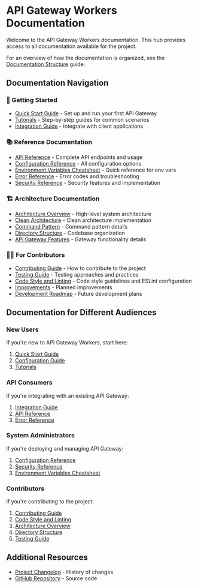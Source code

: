 # API Gateway Workers Documentation

Welcome to the API Gateway Workers documentation. This hub provides access to all documentation available for the project.

For an overview of how the documentation is organized, see the [Documentation Structure](documentation-structure.md) guide.

## Documentation Navigation

### 🚀 Getting Started

- [Quick Start Guide](guides/quick-start.md) - Set up and run your first API Gateway
- [Tutorials](guides/tutorials.md) - Step-by-step guides for common scenarios
- [Integration Guide](guides/integration-guide.md) - Integrate with client applications

### 📚 Reference Documentation

- [API Reference](reference/api-reference.md) - Complete API endpoints and usage
- [Configuration Reference](reference/configuration-reference.md) - All configuration options
- [Environment Variables Cheatsheet](reference/env-vars-cheatsheet.md) - Quick reference for env vars
- [Error Reference](reference/error-reference.md) - Error codes and troubleshooting
- [Security Reference](reference/security-reference.md) - Security features and implementation

### 🏗️ Architecture Documentation

- [Architecture Overview](architecture/overview.md) - High-level system architecture
- [Clean Architecture](architecture/clean-architecture.md) - Clean architecture implementation
- [Command Pattern](architecture/command-pattern.md) - Command pattern details
- [Directory Structure](architecture/directory-structure.md) - Codebase organization
- [API Gateway Features](architecture/api-gateway.md) - Gateway functionality details

### 👨‍💻 For Contributors

- [Contributing Guide](development/contributing.md) - How to contribute to the project
- [Testing Guide](development/testing.md) - Testing approaches and practices
- [Code Style and Linting](development/contributing.md#coding-standards) - Code style guidelines and ESLint configuration
- [Improvements](development/improvements.md) - Planned improvements
- [Development Roadmap](development/roadmap.md) - Future development plans

## Documentation for Different Audiences

### New Users
If you're new to API Gateway Workers, start here:
1. [Quick Start Guide](guides/quick-start.md)
2. [Configuration Guide](guides/configuration-guide.md)
3. [Tutorials](guides/tutorials.md)

### API Consumers
If you're integrating with an existing API Gateway:
1. [Integration Guide](guides/integration-guide.md)
2. [API Reference](reference/api-reference.md)
3. [Error Reference](reference/error-reference.md)

### System Administrators
If you're deploying and managing API Gateway:
1. [Configuration Reference](reference/configuration-reference.md)
2. [Security Reference](reference/security-reference.md)
3. [Environment Variables Cheatsheet](reference/env-vars-cheatsheet.md)

### Contributors
If you're contributing to the project:
1. [Contributing Guide](development/contributing.md)
2. [Code Style and Linting](development/contributing.md#coding-standards)
3. [Architecture Overview](architecture/overview.md)
4. [Directory Structure](architecture/directory-structure.md)
5. [Testing Guide](development/testing.md)

## Additional Resources

- [Project Changelog](../CHANGELOG.md) - History of changes
- [GitHub Repository](https://github.com/erfianugrah/api-gateway-workers) - Source code